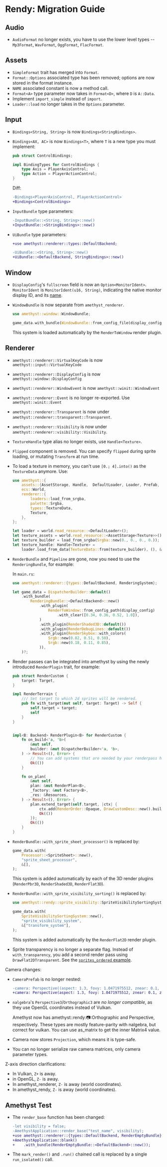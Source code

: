# Rendy: Migration Guide

## Audio

* `AudioFormat` no longer exists, you have to use the lower level types -- `Mp3Format`, `WavFormat`, `OggFormat`, `FlacFormat`.

## Assets

* `SimpleFormat` trait has merged into `Format`.
* `Format::Options` associated type has been removed; options are now stored in the format instance.
* `NAME` associated constant is now a method call.
* `Format<A>` type parameter now takes in `Format<D>`, where `D` is `A::Data`.
* Implement `import_simple` instead of `import`.
* `Loader::load` no longer takes in the `Options` parameter.

## Input

* `Bindings<String, String>` is now `Bindings<StringBindings>`.
* `Bindings<AX, AC>` is now `Bindings<T>`, where `T` is a new type you must implement:

    ```rust
    pub struct ControlBindings;

    impl BindingTypes for ControlBindings {
        type Axis = PlayerAxisControl;
        type Action = PlayerActionControl;
    }
    ```

    Diff:

    ```patch
    -Bindings<PlayerAxisControl, PlayerActionControl>
    +Bindings<ControlBindings>
    ```

* `InputBundle` type parameters:

    ```patch
    -InputBundle::<String, String>::new()
    +InputBundle::<StringBindings>::new()
    ```

* `UiBundle` type parameters:

    ```patch
    +use amethyst::renderer::types::DefaultBackend;

    -UiBundle::<String, String>::new()
    +UiBundle::<DefaultBackend, StringBindings>::new()
    ```

## Window

* `DisplayConfig`'s `fullscreen` field is now an `Option<MonitorIdent>`. `MonitorIdent` is `MonitorIdent(u16, String)`, indicating the native monitor display ID, and its [name][monID].
* `WindowBundle` is now separate from `amethyst_renderer`.

    ```rust
    use amethyst::window::WindowBundle;

    game_data.with_bundle(WindowBundle::from_config_file(display_config_path))?;
    ```

    This system is loaded automatically by the `RenderToWindow` render plugin.

## Renderer

* `amethyst::renderer::VirtualKeyCode` is now `amethyst::input::VirtualKeyCode`
* `amethyst::renderer::DisplayConfig` is now `amethyst::window::DisplayConfig`
* `amethyst::renderer::WindowEvent` is now `amethyst::winit::WindowEvent`
* `amethyst::renderer::Event` is no longer re-exported. Use `amethyst::winit::Event`
* `amethyst::renderer::Transparent` is now under `amethyst::renderer::transparent::Transparent`.
* `amethyst::renderer::Visibility` is now under `amethyst::renderer::visibility::Visibility`.
* `TextureHandle` type alias no longer exists, use `Handle<Texture>`.
* `Flipped` component is removed. You can specify `flipped` during sprite loading, or mutating `Transform` at run time.
* To load a texture in memory, you can't use `[0.; 4].into()` as the `TextureData` anymore. Use:

    ```rust
    use amethyst::{
        assets::{AssetStorage, Handle,  DefaultLoader, Loader, Prefab, PrefabLoader},
        ecs::World,
        renderer::{
            loaders::load_from_srgba,
            palette::Srgba,
            types::TextureData,
            Texture,
        },
    };

    let loader = world.read_resource::<DefaultLoader>();
    let texture_assets = world.read_resource::<AssetStorage<Texture>>();
    let texture_builder = load_from_srgba(Srgba::new(0., 0., 0., 0.));
    let texture_handle: Handle<Texture> =
        loader.load_from_data(TextureData::from(texture_builder), (), &texture_assets);
    ```

* `RenderBundle` and `Pipeline` are gone, now you need to use the `RenderingBundle`, for example:

    In `main.rs`:

    ```rust
    use amethyst::renderer::{types::DefaultBackend, RenderingSystem};

    let game_data = DispatcherBuilder::default()
        .with_bundle(
            RenderingBundle::<DefaultBackend>::new()
                .with_plugin(
                    RenderToWindow::from_config_path(display_config)
                        .with_clear([0.34, 0.36, 0.52, 1.0]),
                )
                .with_plugin(RenderShaded3D::default())
                .with_plugin(RenderDebugLines::default())
                .with_plugin(RenderSkybox::with_colors(
                    Srgb::new(0.82, 0.51, 0.50),
                    Srgb::new(0.18, 0.11, 0.85),
                )),
        )?;
    ```

* Render passes can be integrated into amethyst by using the newly introduced `RenderPlugin` trait, for example:
    ```rust
    pub struct RenderCustom {
        target: Target,
    }

    impl RenderTerrain {
        /// Set target to which 2d sprites will be rendered.
        pub fn with_target(mut self, target: Target) -> Self {
            self.target = target;
            self
        }
    }


    impl<B: Backend> RenderPlugin<B> for RenderCustom {
        fn on_build<'a, 'b>(
            &mut self,
            builder: &mut DispatcherBuilder<'a, 'b>,
        ) -> Result<(), Error> {
            // You can add systems that are needed by your renderpass here
            Ok(())
        }

        fn on_plan(
            &mut self,
            plan: &mut RenderPlan<B>,
            _factory: &mut Factory<B>,
            _res: &Resources,
        ) -> Result<(), Error> {
            plan.extend_target(self.target, |ctx| {
                ctx.add(RenderOrder::Opaque, DrawCustomDesc::new().builder())?;
                Ok(())
            });
            Ok(())
        }
    }
    ```
* `RenderBundle::with_sprite_sheet_processor()` is replaced by:

    ```rust
    game_data.with(
        Processor::<SpriteSheet>::new(),
        "sprite_sheet_processor",
        &[],
    );
    ```

    This system is added automatically by each of the 3D render plugins (`RenderPbr3D`, `RenderShaded3D`, `RenderFlat3D`).

* `RenderBundle::with_sprite_visibility_sorting()` is replaced by:

    ```rust
    use amethyst::rendy::sprite_visibility::SpriteVisibilitySortingSystem;

    game_data.with(
        SpriteVisibilitySortingSystem::new(),
        "sprite_visibility_system",
        &["transform_system"],
    );
    ```

    This system is added automatically by the `RenderFlat2D` render plugin.

* Sprite transparency is no longer a separate flag. Instead of `with_transparency`, you add a second render pass using `DrawFlat2DTransparent`. See the [`sprites_ordered` example][spri_ord].

Camera changes:

* `CameraPrefab` is no longer nested:

    ```patch
    -camera: Perspective((aspect: 1.3, fovy: 1.0471975512, znear: 0.1, zfar: 2000.0))
    +camera: Perspective(aspect: 1.3, fovy: 1.0471975512, znear: 0.1, zfar: 2000.0)
    ```

* `nalgebra`'s `Perspective3`/`Orthographic3` are *no longer compatible*, as they use OpenGL coordinates instead of Vulkan.

    Amethyst now has amethyst::rendy::camera::Orthographic and Perspective, respectively. These types are mostly feature-parity with nalgebra, but correct for vulkan. You can use as_matrix to get the inner Matrix4 value.

* Camera now stores `Projection`, which means it is type-safe.
* You can no longer serialize raw camera matrices, only camera parameter types.

Z-axis direction clarifications:

* In Vulkan, `Z+` is away.
* in OpenGL, `Z-` is away.
* In amethyst_renderer, `Z-` is away (world coordinates).
* In amethyst_rendy, `Z-` is away (world coordinates).

## Amethyst Test

* The `render_base` function has been changed:

    ```patch
    -let visibility = false;
    -AmethystApplication::render_base("test_name", visibility);
    +use amethyst::renderer::{types::DefaultBackend, RenderEmptyBundle};
    +AmethystApplication::blank()
    +    .with_bundle(RenderEmptyBundle::<DefaultBackend>::new());
    ```

* The `mark_render()` and `.run()` chained call is replaced by a single `run_isolated()` call.

[monID]: https://docs.rs/winit/0.19.1/winit/struct.MonitorId.html#method.get_name
[spri_ord]: https://github.com/amethyst/amethyst/blob/7ed8432d8eef2b2727d0c4188b91e5823ae03548/examples/sprites_ordered/main.rs#L463-L482